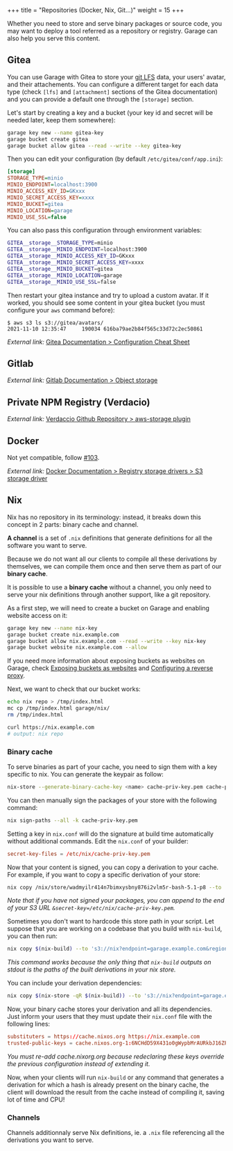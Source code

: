 +++
title = "Repositories (Docker, Nix, Git...)"
weight = 15
+++

Whether you need to store and serve binary packages or source code, you may want to deploy a tool referred as a repository or registry.
Garage can also help you serve this content.

## Gitea

You can use Garage with Gitea to store your [git LFS](https://git-lfs.github.com/) data, your users' avatar, and their attachements.
You can configure a different target for each data type (check `[lfs]` and `[attachment]` sections of the Gitea documentation) and you can provide a default one through the `[storage]` section.

Let's start by creating a key and a bucket (your key id and secret will be needed later, keep them somewhere):

```bash
garage key new --name gitea-key
garage bucket create gitea
garage bucket allow gitea --read --write --key gitea-key
```

Then you can edit your configuration (by default `/etc/gitea/conf/app.ini`):

```ini
[storage]
STORAGE_TYPE=minio
MINIO_ENDPOINT=localhost:3900
MINIO_ACCESS_KEY_ID=GKxxx
MINIO_SECRET_ACCESS_KEY=xxxx
MINIO_BUCKET=gitea
MINIO_LOCATION=garage
MINIO_USE_SSL=false
```

You can also pass this configuration through environment variables:

```bash
GITEA__storage__STORAGE_TYPE=minio
GITEA__storage__MINIO_ENDPOINT=localhost:3900
GITEA__storage__MINIO_ACCESS_KEY_ID=GKxxx
GITEA__storage__MINIO_SECRET_ACCESS_KEY=xxxx
GITEA__storage__MINIO_BUCKET=gitea
GITEA__storage__MINIO_LOCATION=garage
GITEA__storage__MINIO_USE_SSL=false
```

Then restart your gitea instance and try to upload a custom avatar.
If it worked, you should see some content in your gitea bucket (you must configure your `aws` command before):

```
$ aws s3 ls s3://gitea/avatars/
2021-11-10 12:35:47     190034 616ba79ae2b84f565c33d72c2ec50861
```


*External link:* [Gitea Documentation > Configuration Cheat Sheet](https://docs.gitea.io/en-us/config-cheat-sheet/)

## Gitlab

*External link:* [Gitlab Documentation > Object storage](https://docs.gitlab.com/ee/administration/object_storage.html)


## Private NPM Registry (Verdacio)

*External link:* [Verdaccio Github Repository > aws-storage plugin](https://github.com/verdaccio/verdaccio/tree/master/packages/plugins/aws-storage)

## Docker

Not yet compatible, follow [#103](https://git.deuxfleurs.fr/Deuxfleurs/garage/issues/103).

*External link:* [Docker Documentation > Registry storage drivers > S3 storage driver](https://docs.docker.com/registry/storage-drivers/s3/)

## Nix

Nix has no repository in its terminology: instead, it breaks down this concept in 2 parts: binary cache and channel.

**A channel** is a set of `.nix` definitions that generate definitions for all the software you want to serve.

Because we do not want all our clients to compile all these derivations by themselves,
we can compile them once and then serve them as part of our **binary cache**.

It is possible to use a **binary cache** without a channel, you only need to serve your nix definitions
through another support, like a git repository.

As a first step, we will need to create a bucket on Garage and enabling website access on it:

```bash
garage key new --name nix-key
garage bucket create nix.example.com
garage bucket allow nix.example.com --read --write --key nix-key
garage bucket website nix.example.com --allow
```

If you need more information about exposing buckets as websites on Garage,
check [Exposing buckets as websites](@/documentation/cookbook/exposing-websites.md)
 and [Configuring a reverse proxy](@/documentation/cookbook/reverse-proxy.md).

Next, we want to check that our bucket works:

```bash
echo nix repo > /tmp/index.html
mc cp /tmp/index.html garage/nix/
rm /tmp/index.html

curl https://nix.example.com
# output: nix repo
```

### Binary cache

To serve binaries as part of your cache, you need to sign them with a key specific to nix.
You can generate the keypair as follow: 

```bash
nix-store --generate-binary-cache-key <name> cache-priv-key.pem cache-pub-key.pem
```

You can then manually sign the packages of your store with the following command:

```bash
nix sign-paths --all -k cache-priv-key.pem
```

Setting a key in `nix.conf` will do the signature at build time automatically without additional commands.
Edit the `nix.conf` of your builder:

```toml
secret-key-files = /etc/nix/cache-priv-key.pem
```

Now that your content is signed, you can copy a derivation to your cache.
For example, if you want to copy a specific derivation of your store:

```bash
nix copy /nix/store/wadmyilr414n7bimxysbny876i2vlm5r-bash-5.1-p8 --to 's3://nix?endpoint=garage.example.com&region=garage'
```

*Note that if you have not signed your packages, you can append to the end of your S3 URL `&secret-key=/etc/nix/cache-priv-key.pem`.*

Sometimes you don't want to hardcode this store path in your script.
Let suppose that you are working on a codebase that you build with `nix-build`, you can then run:

```bash
nix copy $(nix-build) --to 's3://nix?endpoint=garage.example.com&region=garage'
```

*This command works because the only thing that `nix-build` outputs on stdout is the paths of the built derivations in your nix store.*

You can include your derivation dependencies:

```bash
nix copy $(nix-store -qR $(nix-build)) --to 's3://nix?endpoint=garage.example.com&region=garage'
```

Now, your binary cache stores your derivation and all its dependencies.
Just inform your users that they must update their `nix.conf` file with the following lines:

```toml
substituters = https://cache.nixos.org https://nix.example.com
trusted-public-keys = cache.nixos.org-1:6NCHdD59X431o0gWypbMrAURkbJ16ZPMQFGspcDShjY= nix.example.com:eTGL6kvaQn6cDR/F9lDYUIP9nCVR/kkshYfLDJf1yKs=
```

*You must re-add cache.nixorg.org because redeclaring these keys override the previous configuration instead of extending it.*

Now, when your clients will run `nix-build` or any command that generates a derivation for which a hash is already present
on the binary cache, the client will download the result from the cache instead of compiling it, saving lot of time and CPU!


### Channels

Channels additionnaly serve Nix definitions, ie. a `.nix` file referencing
all the derivations you want to serve.

